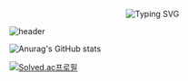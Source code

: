 

<p align="center">
  <img src="https://readme-typing-svg.demolab.com?font=Fira+Code&size=24&duration=3000&pause=1000&color=FD6E6A&center=true&vCenter=true&width=435&lines=WIPHEG+is+coding...;Backend+focused%2C+sunset+inspired" alt="Typing SVG">
</p>


![header](https://capsule-render.vercel.app/api?type=venom&color=auto&height=300&section=header&text=WIPHEG&fontSize=90)

![Anurag's GitHub stats](https://github-readme-stats.vercel.app/api?username=wipheg&show_icons=true&theme=radical)

[![Solved.ac프로필](http://mazassumnida.wtf/api/generate_badge?boj=automatata)](https://solved.ac/automatata)

<!--
**wipheg/wipheg** is a ✨ _special_ ✨ repository because its `README.md` (this file) appears on your GitHub profile.

Here are some ideas to get you started:

- 🔭 I’m currently working on ...
- 🌱 I’m currently learning ...
- 👯 I’m looking to collaborate on ...
- 🤔 I’m looking for help with ...
- 💬 Ask me about ...
- 📫 How to reach me: ...
- 😄 Pronouns: ...
- ⚡ Fun fact: ...
-->
